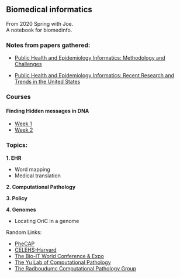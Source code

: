## Biomedical informatics

From 2020 Spring with Joe.\
A notebook for biomedinfo. 

### Notes from papers gathered:
- [Public Health and Epidemiology Informatics: Methodology and Challenges](https://ningkko.github.io/Biomedinfo/paper/PublicHealthandEpidemiologyInformatics.html)

- [Public Health and Epidemiology Informatics: Recent Research and Trends in the United States](https://ningkko.github.io/Biomedinfo/Public%20Health%20and%20Epidemiology%20Informatics_%20Recent%20Research%20and%20Trends%20in%20the%20United%20States/PublicHealthandEpidemiologyInformaticsRecentR.html)

### Courses
#### Finding Hidden messages in DNA
- [Week 1](https://ningkko.github.io/Biomedinfo/course/Finding%20Hidden%20Messages%20in%20DNA/Week1/w1.html)
- [Week 2](https://ningkko.github.io/Biomedinfo/course/Finding%20Hidden%20Messages%20in%20DNA/Week2/w2.html)
### Topics:

**1. EHR**
- Word mapping
- Medical translation

**2. Computational Pathology**

**3. Policy**

**4. Genomes**
- Locating OriC in a genome 



Random Links:
- [PheCAP](https://celehs.github.io/PheCAP/)
- [CELEHS-Harvard](https://celehs.hms.harvard.edu/)
- [The Bio-IT World Conference & Expo](https://www.bio-itworldexpo.com/)
- [The Yu Lab of Computational Pathology](https://khyulab.github.io/)
- [The Radboudumc Computational Pathology Group](https://www.computationalpathologygroup.eu/)
